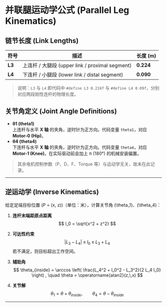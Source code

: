
# 并联腿运动学公式 (Parallel Leg Kinematics)

## 链节长度 (Link Lengths)

| 符号 | 描述 | 长度 (m) |
|------|------|-----------|
| **L3** | 上连杆 / 大腿段 (upper link / proximal segment) | **0.224** |
| **L4** | 下连杆 / 小腿段 (lower link / distal segment)  | **0.090** |

> 说明：`L3` 与 `L4` 即代码中 `#define L3 0.224f` 与 `#define L4 0.09f`，分别对应两段刚性连杆的物理长度。

## 关节角定义 (Joint Angle Definitions)

* **θ1 (theta1)**  
  上连杆与水平 **X 轴** 的夹角，逆时针为正方向。代码变量 `theta1`，对应 **Motor-0 (Hip)**。
* **θ4 (theta4)**  
  下连杆与水平 **X 轴** 的夹角，逆时针为正方向。代码变量 `theta4`，对应 **Motor-1 (Knee)**。在实际驱动前会加上 π (180°) 的机械安装偏置。

> 其余电机控制参数（P、D、F、Torque 等）与运动学无关，故未在此记录。

---

## 逆运动学 (Inverse Kinematics)

给定足端目标位置 \(P = (x, z)\)（单位：米），计算关节角 \(\theta_1\)、\(\theta_4\)：

1. **连杆末端距原点距离**  
   $$ l_0 = \sqrt{x^2 + z^2} $$

2. **可达性约束**  
   $$ |L_3 - L_4| \; \le \; l_0 \; \le \; L_3 + L_4 $$
   若不满足，则目标超出工作空间。

3. **辅助角**  
   $$
     \theta_{inside} = \arccos \left( \frac{L_4^2 + l_0^2 - L_3^2}{2 L_4 l_0} \right) , \quad
     \theta = \operatorname{atan2}(z,\,x)
   $$

4. **关节解**  
   $$
     \theta_1 = \theta + \theta_{inside}, \qquad
     \theta_4 = \theta - \theta_{inside}
   $$

---
<!-- 
## 正运动学 (Forward Kinematics)

在满足并联约束的前提下（即两段连杆末端重合于同一点），足端位置 \((x, z)\) 可由下式得到：

$$
  x = L_3 \cos \theta_1 = L_4 \cos \theta_4 , \qquad
  z = L_3 \sin \theta_1 = L_4 \sin \theta_4
$$

实际实现中，可任选其中一组等式（通常使用 \(L_3\)）进行数值计算：

$$
  x = L_3 \cos \theta_1 , \qquad
  z = L_3 \sin \theta_1
$$

---

## 参考 (Reference)

本公式对应于固件函数 `inverse_kinematic()` 的实现，角度以 **弧度 (rad)** 为单位。  -->